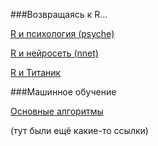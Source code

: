 ###Возвращаясь к R...

[R и психология (psyche)](http://personality-project.org/r/r.guide.html#withinone)

[R и нейросеть (nnet)](http://www.machinelearning.ru/wiki/images/8/81/Nnet_report.pdf)

[R и Титаник](http://trevorstephens.com/kaggle-titanic-tutorial/getting-started-with-r/)


###Машинное обучение

[Основные алгоритмы](http://www.kdnuggets.com/2016/08/10-algorithms-machine-learning-engineers.html)

(тут были ещё какие-то ссылки)
